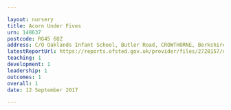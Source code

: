 ```yaml
---

layout: nursery
title: Acorn Under Fives
urn: 148637
postcode: RG45 6QZ
address: C/O Oaklands Infant School, Butler Road, CROWTHORNE, Berkshire, RG45 6QZ
latestReportUrl: https://reports.ofsted.gov.uk/provider/files/2728157/urn/148637.pdf
teaching: 1
development: 1
leadership: 1
outcomes: 1
overall: 1
date: 12 September 2017

---
```

